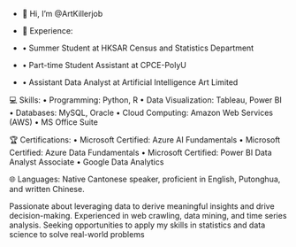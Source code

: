 - 👋 Hi, I’m @ArtKillerjob

- 🔬 Experience:
- • Summer Student at HKSAR Census and Statistics Department
- • Part-time Student Assistant at CPCE-PolyU
- • Assistant Data Analyst at Artificial Intelligence Art Limited

💻 Skills:
• Programming: Python, R
• Data Visualization: Tableau, Power BI
• Databases: MySQL, Oracle
• Cloud Computing: Amazon Web Services (AWS)
• MS Office Suite

🏆 Certifications:
• Microsoft Certified: Azure AI Fundamentals
• Microsoft Certified: Azure Data Fundamentals
• Microsoft Certified: Power BI Data Analyst Associate
• Google Data Analytics

🌐 Languages:
Native Cantonese speaker, proficient in English, Putonghua, and written Chinese.

Passionate about leveraging data to derive meaningful insights and drive decision-making. Experienced in web crawling, data mining, and time series analysis. Seeking opportunities to apply my skills in statistics and data science to solve real-world problems
<!---
ArtKillerjob/ArtKillerjob is a ✨ special ✨ repository because its `README.md` (this file) appears on your GitHub profile.
You can click the Preview link to take a look at your changes.
--->

